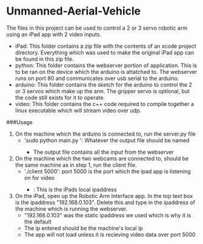 # Unmanned-Aerial-Vehicle

The files in this project can be used to control a 2 or 3 servo robotic arm using an
iPad app with 2 video inputs.

- iPad: This folder contains a zip file with the contents of an xcode project directory.
	    Everything which was used to make the original iPad app can be found in this zip
		file.
- python: This folder contains the webserver portion of application. This is to be ran on
		  the device which the arduino is attatched to. The webserver runs on port 80 and
		  communicates over usb serial to the arduino.
- arduino: This folder contains the sketch for the arduino to control the 2 or 3 servos
		   which make up the arm. The gripper servo is optional, but the code still exists
		   for it to operate.
- video: This folder contains the c++ code required to compile together a linux executable
		 which will stream video over udp. 

###Usage
1. On the machine which the arduino is connected to, run the server.py file
	- 'sudo python main.py <name>': Whatever the output file should be named
		- The output file contains all the input from the webserver
2. On the machine which the two webcams are connected to, should be the same machine as in
   step 1, run the client file.
	- './client <iPad ipaddress> 5000': port 5000 is the port which the ipad app is listening on for video
		- <iPad ipaddress>: This is the iPads local ipaddress
3. On the iPad, open up the Robotic Arm Interface app. In the top text box is the ipaddress
   "192.168.0.103". Delete this and type in the ipaddress of the machine which is running the
   webserver.
	- "192.168.0.103" was the static ipaddress we used which is why it is the default
	- The ip entered should be the machine's local ip
	- The app will not load unless it is recieving video data over port 5000